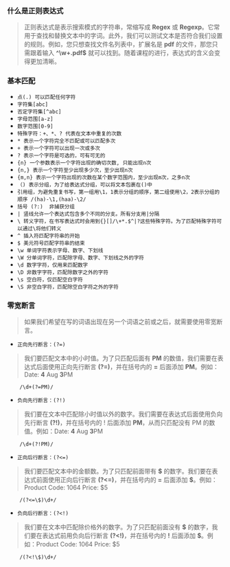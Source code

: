 ### 什么是正则表达式

> 正则表达式是表示搜索模式的字符串，常缩写成 **Regex** 或 **Regexp**。它常用于查找和替换文本中的字词。此外，我们可以测试文本是否符合我们设置的规则。例如，您只想查找文件名列表中，扩展名是 **pdf** 的文件，那您只需跟着输入 **^\w+.pdf$** 就可以找到。随着课程的进行，表达式的含义会变得更加清晰。

### 基本匹配

* `点(.) 可以匹配任何字符`
* `字符集[abc]`
* `否定字符集[^abc]`
* `字母范围[a-z]`
* `数字范围[0-9]`
* `特殊字符：+、*、? 代表在文本中重复的次数`
* `* 表示一个字符完全不匹配或可以匹配多次`
* `+ 表示一个字符可以出现一次或多次`
* `? 表示一个字符是可选的，可有可无的`
* `{n} 一个参数表示一个字符出现的确切次数, 只能出现n次`
* `{n,} 表示一个字符至少出现多少次，至少出现n次`
* `{m,n} 表示一个字符出现的次数在某个数字范围内，至少出现m次，之多n次`
* `（) 表示分组，为了给表达式分组，可以将文本包裹在()中`
* `引用组，为避免重复书写，第一组用\1，1表示分组的顺序，第二组使用\2，2表示分组的顺序 /(ha)-\1,(haa)-\2/`
* `括号 (?:)  非捕获分组`
* `| 竖线允许一个表达式包含多个不同的分支。所有分支用|分隔`
* `\ 转义字符，在书写表达式时会用到{}[]/\+*.$^|?这些特殊字符。为了匹配特殊字符可以通过\将他们转义`
* `^ 插入符匹配字符串的开始`
* `$ 美元符号匹配字符串的结束`
* `\w 单词字符表示字母、数字、下划线`
* `\W 分单词字符，匹配除字母、数字、下划线之外的字符`
* `\d 数字字符，仅用来匹配数字`
* `\D 非数字字符，匹配除数字之外的字符`
* `\s 空白符，仅匹配空白字符`
* `\S 非空白字符，匹配除空白字符之外的字符`

### 零宽断言

> 如果我们希望在写的词语出现在另一个词语之前或之后，就需要使用零宽断言。

* `正向先行断言：(?=)`

> 我们要匹配文本中的小时值。为了只匹配后面有 **PM** 的数值，我们需要在表达式后面使用正向先行断言 **(?=)**，并在括号内的 **=** 后面添加 **PM**。例如：Date: **4** Aug **3**PM

```
    /\d+(?=PM)/
```

* `负向先行断言：(?!)`

> 我们要在文本中匹配除小时值以外的数字。我们需要在表达式后面使用负向先行断言 **(?!)**，并在括号内的 ! 后面添加 **PM**，从而只匹配没有 PM 的数值。例如：Date: **4** Aug **3**PM

```
    /\d+(?!PM)/
```

* `正向后行断言：(?<=)`

> 我们要匹配文本中的金额数。为了只匹配前面带有 **$** 的数字。我们要在表达式前面使用正向后行断言 **(?<=)**，并在括号内的 **=** 后面添加 **\$**。例如：Product Code: 1064 Price: $5

```
    /(?<=\$)\d+/
```

* `负向后行断言：(?<!)`

> 我们要在文本中匹配除价格外的数字。为了只匹配前面没有 **$** 的数字，我们要在表达式前用负向后行断言 **(?<!)**，并在括号内的 **!** 后面添加 **\$**。例如：Product Code: 1064 Price: $5
```
    /(?<!\$)\d+/
```